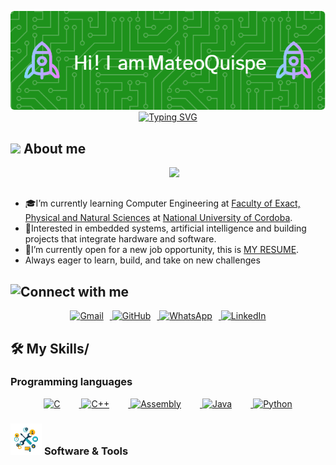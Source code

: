 <p align="center">
  <img src="./github-header-image.png" alt="Header" />
<!--  -->
<a href="https://git.io/typing-svg"><img src="https://readme-typing-svg.demolab.com?font=Fira+Code&pause=1000&color=1DC34AE9&width=435&lines=Computer+Engineering+Student;Always+learning+something+new" alt="Typing SVG" /></a>
<br>
</p>

## <picture><img src = "https://github.com/7oSkaaa/7oSkaaa/blob/main/Images/about_me.gif?raw=true" width = 50px></picture> About me
<p>
<picture> <img align="right" src="https://github.com/7oSkaaa/7oSkaaa/blob/main/Images/Right_Side.gif?raw=true" width = 250px></picture>

<br><br>
- 🎓I’m currently learning Computer Engineering at  [Faculty of Exact, Physical and Natural Sciences](https://fcefyn.unc.edu.ar) at [National University of Cordoba](https://www.unc.edu.ar).
-  🧠Interested in embedded systems, artificial intelligence and building projects that integrate hardware and software.
-  🚀I’m currently open for a new job opportunity, this is [MY RESUME](https://drive.google.com/file/d/11l1aj3zFS11Bpvv_kLjlmndxULTFII_2/view?usp=sharing).
-  Always eager to learn, build, and take on new challenges
  
## ![Connect with me](https://badgen.net/badge/CONNECT/WITH%20ME/green)

<p align="center">
  <a href="mailto:mateo.quispe@mi.unc.edu.ar" target="_blank">
    <img src="https://img.shields.io/badge/Gmail-EA4335?style=flat&logo=gmail&logoColor=white" alt="Gmail" style="height:32px; margin-right:10px;" />
  </a>
  <a href="https://github.com/Tuteku" target="_blank">
    <img src="https://img.shields.io/badge/GitHub-181717?style=flat&logo=github&logoColor=white" alt="GitHub" style="height:32px; margin-right:10px;" />
  </a>
  <a href="https://wa.me/3512294599" target="_blank">
    <img src="https://img.shields.io/badge/WhatsApp-25D366?style=flat&logo=whatsapp&logoColor=white" alt="WhatsApp" style="height:32px; margin-right:10px;" />
  </a>
  <a href="https://www.linkedin.com/in/mateo-quispe-3a2804185/" target="_blank">
    <img src="https://img.shields.io/badge/LinkedIn-0A66C2?style=flat&logo=linkedin&logoColor=white" alt="LinkedIn" style="height:32px;" />
  </a>
</p>



## 🛠️ My Skills/
### Programming languages
<p align="center"> 
  <a href="https://devdocs.io/c/" target="_blank"> 
    <img alt="C" src="https://img.shields.io/badge/C-00599C?style=flat&logo=c&logoColor=white" style="height:32px; margin-right:30px;"/>
  </a>
  <a href="https://isocpp.org/" target="_blank">
    <img alt="C++" src="https://img.shields.io/badge/C++-00599C?style=flat&logo=c%2B%2B&logoColor=white" style="height:32px; margin-right:30px;"/>
  </a> 
  <a href="https://en.wikipedia.org/wiki/Assembly_language" target="_blank">
    <img alt="Assembly" src="https://img.shields.io/badge/Assembly-000000?style=flat&logo=assemblyscript&logoColor=white" style="height:32px; margin-right:30px;"/>
  </a>
  <a href="https://www.java.com" target="_blank"> 
    <img alt="Java" src="https://img.shields.io/badge/Java-ED8B00?style=flat&logo=openjdk&logoColor=white" style="height:32px; margin-right:30px;"/>
  </a>
  <a href="https://www.python.org" target="_blank">
    <img alt="Python" src="https://img.shields.io/badge/Python-3670A0?style=flat&logo=python&logoColor=ffdd54" style="height:32px;"/>
  </a>
</p>

### <picture> <img src = "https://raw.githubusercontent.com/Tuteku/Tuteku/refs/heads/main/0_2hDtrnQa_8jv6S0K.webp" width = 50px>  </picture> Software & Tools

